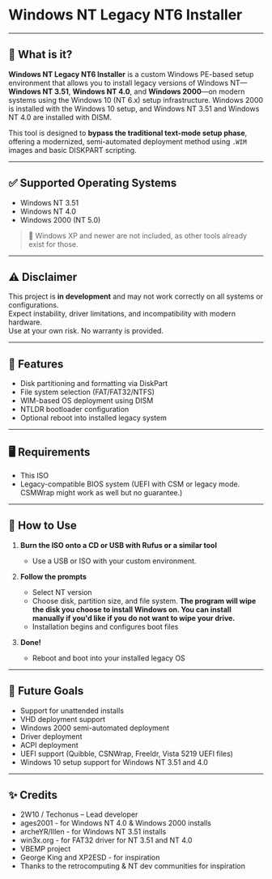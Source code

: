 # Windows NT Legacy NT6 Installer

---

## 🧠 What is it?

**Windows NT Legacy NT6 Installer** is a custom Windows PE-based setup environment that allows you to install legacy versions of Windows NT—**Windows NT 3.51**, **Windows NT 4.0**, and **Windows 2000**—on modern systems using the Windows 10 (NT 6.x) setup infrastructure. Windows 2000 is installed with the Windows 10 setup, and Windows NT 3.51 and Windows NT 4.0 are installed with DISM.

This tool is designed to **bypass the traditional text-mode setup phase**, offering a modernized, semi-automated deployment method using `.WIM` images and basic DISKPART scripting.

---

## ✅ Supported Operating Systems

- Windows NT 3.51  
- Windows NT 4.0  
- Windows 2000 (NT 5.0)

> 🚫 Windows XP and newer are not included, as other tools already exist for those. 

---

## ⚠️ Disclaimer

This project is **in development** and may not work correctly on all systems or configurations.  
Expect instability, driver limitations, and incompatibility with modern hardware.  
Use at your own risk. No warranty is provided.

---

## 🔧 Features

- Disk partitioning and formatting via DiskPart
- File system selection (FAT/FAT32/NTFS)
- WIM-based OS deployment using DISM
- NTLDR bootloader configuration
- Optional reboot into installed legacy system

---

## 🖥️ Requirements

- This ISO
- Legacy-compatible BIOS system (UEFI with CSM or legacy mode. CSMWrap might work as well but no guarantee.)

---


## 🚀 How to Use

1. **Burn the ISO onto a CD or USB with Rufus or a similar tool**
   - Use a USB or ISO with your custom environment.

2. **Follow the prompts**
    - Select NT version
    - Choose disk, partition size, and file system. **The program will wipe the disk you choose to install Windows on. You can install manually if you'd like if you do not want to wipe your drive.**
    - Installation begins and configures boot files

3. **Done!**
   - Reboot and boot into your installed legacy OS

---

## 🧪 Future Goals

 - Support for unattended installs 
 - VHD deployment support
 - Windows 2000 semi-automated deployment
 - Driver deployment
 - ACPI deployment
 - UEFI support (Quibble, CSNWrap, Freeldr, Vista 5219 UEFI files)
 - Windows 10 setup support for Windows NT 3.51 and 4.0

---

## ✨ Credits
 - 2W10 / Techonus – Lead developer
 - ages2001 - for Windows NT 4.0 & Windows 2000 installs
 - archeYR/Illen - for Windows NT 3.51 installs
 - win3x.org - for FAT32 driver for NT 3.51 and NT 4.0
 - VBEMP project
 - George King and XP2ESD - for inspiration
 - Thanks to the retrocomputing & NT dev communities for inspiration

